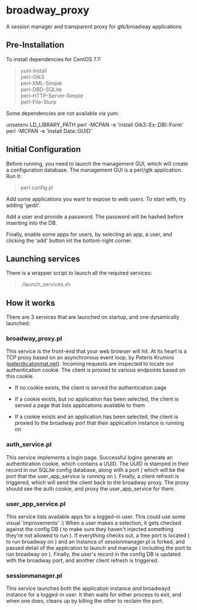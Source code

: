 # broadway_proxy
A session manager and transparent proxy for gtk/broadway applications


## Pre-Installation

To install dependencies for CentOS 7.7:
> yum install \
>  perl-Gtk3 \
>  perl-XML-Simple \
>  perl-DBD-SQLite \
>  perl-HTTP-Server-Simple \
>  perl-File-Slurp

Some dependencies are not available via yum:

unsetenv LD_LIBRARY_PATH
perl -MCPAN -e 'install Gtk3::Ex::DBI::Form'
perl -MCPAN -e 'install Data::GUID'


## Initial Configuration

Before running, you need to launch the management GUI, which will
create a configuration database. The management GUI is a perl/gtk
application. Run it:

> perl config.pl

Add some applications you want to expose to web users. To start
with, try adding 'gedit'.

Add a user and provide a password. The password will be hashed before
inserting into the DB.

Finally, enable some apps for users, by selecting an app, a user,
and clicking the 'add' button int the bottom-right corner.

## Launching services

There is a wrapper script to launch all the required services:

> ./launch_services.sh

## How it works

There are 3 services that are launched on startup, and one dynamically
launched:

### broadway_proxy.pl

This service is the front-end that your web browser will hit. At its heart
is a TCP proxy based on an asynchronous event loop,
by Peteris Krumins (peter@catonmat.net). Incoming requests are inspected
to locate our authentication cookie. The client is proxied to various
endpoints based on this cookie.

- If no cookie exists, the client is served the authentication page

- If a cookie exists, but no application has been selected, the client
is served a page that lists applications available to them

- If a cookie exists and an application has been selected, the client
is proxied to the broadway port that their application instance is
running on

### auth_service.pl

This service implements a login page. Successful logins generate an
authentication cookie, which contains a UUID. The UUID is stamped
in their record in our SQLite config database, along with a port
( which will be the port that the user_app_service is running on ).
Finally, a client refresh is triggered, which will send the client
back to the broadway proxy. The proxy should see the auth cookie, and
proxy the user_app_service for them.

### user_app_service.pl

This service lists available apps for a logged-in user. This could
use some visual 'improvements' :) When a user makes a selection,
it gets checked against the config DB ( to make sure they haven't
injected something they're not allowed to run ). If everything checks
out, a free port is located ( to run broadway on ) and an instance of
sessionmanager.pl is forked, and passed detail of the application to
launch and manage ( including the port to run broadway on ).
Finally, the user's record in the config DB is updated with the broadway
port, and another client refresh is triggered.

### sessionmanager.pl

This service launches both the application instance *and* broadwayd
instance for a logged-in user. It then waits for either process to
exit, and when one does, cleans up by killing the other to reclaim
the port.
